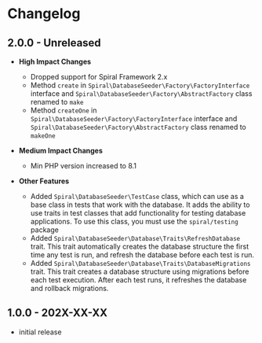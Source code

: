 # Changelog

## 2.0.0 - Unreleased
- **High Impact Changes**
  - Dropped support for Spiral Framework 2.x
  - Method `create` in `Spiral\DatabaseSeeder\Factory\FactoryInterface` interface and 
    `Spiral\DatabaseSeeder\Factory\AbstractFactory` class renamed to `make`
  - Method `createOne` in `Spiral\DatabaseSeeder\Factory\FactoryInterface` interface and 
  `Spiral\DatabaseSeeder\Factory\AbstractFactory` class renamed to `makeOne`

- **Medium Impact Changes**
  - Min PHP version increased to 8.1

- **Other Features**
  - Added `Spiral\DatabaseSeeder\TestCase` class, which can use as a base class in tests that work with the database. 
    It adds the ability to use traits in test classes that add functionality for testing database applications. 
    To use this class, you must use the `spiral/testing` package
  - Added `Spiral\DatabaseSeeder\Database\Traits\RefreshDatabase` trait. 
    This trait automatically creates the database structure the first time any test is run, and refresh the database before each test is run.
  - Added `Spiral\DatabaseSeeder\Database\Traits\DatabaseMigrations` trait.
    This trait creates a database structure using migrations before each test execution. After each test runs, 
    it refreshes the database and rollback migrations.

## 1.0.0 - 202X-XX-XX

- initial release
